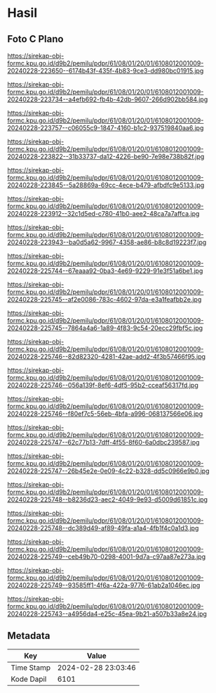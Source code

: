 # Hasil

## Foto C Plano

https://sirekap-obj-formc.kpu.go.id/d9b2/pemilu/pdpr/61/08/01/20/01/6108012001009-20240228-223650--6174b43f-435f-4b83-9ce3-dd980bc01915.jpg

https://sirekap-obj-formc.kpu.go.id/d9b2/pemilu/pdpr/61/08/01/20/01/6108012001009-20240228-223734--a4efb692-fb4b-42db-9607-266d902bb584.jpg

https://sirekap-obj-formc.kpu.go.id/d9b2/pemilu/pdpr/61/08/01/20/01/6108012001009-20240228-223757--c06055c9-1847-4160-b1c2-937519840aa6.jpg

https://sirekap-obj-formc.kpu.go.id/d9b2/pemilu/pdpr/61/08/01/20/01/6108012001009-20240228-223822--31b33737-da12-4226-be90-7e98e738b82f.jpg

https://sirekap-obj-formc.kpu.go.id/d9b2/pemilu/pdpr/61/08/01/20/01/6108012001009-20240228-223845--5a28869a-69cc-4ece-b479-afbdfc9e5133.jpg

https://sirekap-obj-formc.kpu.go.id/d9b2/pemilu/pdpr/61/08/01/20/01/6108012001009-20240228-223912--32c1d5ed-c780-41b0-aee2-48ca7a7affca.jpg

https://sirekap-obj-formc.kpu.go.id/d9b2/pemilu/pdpr/61/08/01/20/01/6108012001009-20240228-223943--ba0d5a62-9967-4358-ae86-b8c8d19223f7.jpg

https://sirekap-obj-formc.kpu.go.id/d9b2/pemilu/pdpr/61/08/01/20/01/6108012001009-20240228-225744--67eaaa92-0ba3-4e69-9229-91e3f51a6be1.jpg

https://sirekap-obj-formc.kpu.go.id/d9b2/pemilu/pdpr/61/08/01/20/01/6108012001009-20240228-225745--af2e0086-783c-4602-97da-e3a1feafbb2e.jpg

https://sirekap-obj-formc.kpu.go.id/d9b2/pemilu/pdpr/61/08/01/20/01/6108012001009-20240228-225745--7864a4a6-1a89-4f83-9c54-20ecc29fbf5c.jpg

https://sirekap-obj-formc.kpu.go.id/d9b2/pemilu/pdpr/61/08/01/20/01/6108012001009-20240228-225746--82d82320-4281-42ae-add2-4f3b57466f95.jpg

https://sirekap-obj-formc.kpu.go.id/d9b2/pemilu/pdpr/61/08/01/20/01/6108012001009-20240228-225746--056a139f-8ef6-4df5-95b2-cceaf56317fd.jpg

https://sirekap-obj-formc.kpu.go.id/d9b2/pemilu/pdpr/61/08/01/20/01/6108012001009-20240228-225746--f80ef7c5-56eb-4bfa-a996-068137566e06.jpg

https://sirekap-obj-formc.kpu.go.id/d9b2/pemilu/pdpr/61/08/01/20/01/6108012001009-20240228-225747--62c77b13-7dff-4f55-8f60-6a0dbc239587.jpg

https://sirekap-obj-formc.kpu.go.id/d9b2/pemilu/pdpr/61/08/01/20/01/6108012001009-20240228-225747--26b45e2e-0e09-4c22-b328-dd5c0966e9b0.jpg

https://sirekap-obj-formc.kpu.go.id/d9b2/pemilu/pdpr/61/08/01/20/01/6108012001009-20240228-225748--b8236d23-aec2-4049-9e93-d5009d61851c.jpg

https://sirekap-obj-formc.kpu.go.id/d9b2/pemilu/pdpr/61/08/01/20/01/6108012001009-20240228-225748--dc389d49-af89-49fa-a1a4-4fb1f4c0a1d3.jpg

https://sirekap-obj-formc.kpu.go.id/d9b2/pemilu/pdpr/61/08/01/20/01/6108012001009-20240228-225749--ceb49b70-0298-4001-9d7a-c97aa87e273a.jpg

https://sirekap-obj-formc.kpu.go.id/d9b2/pemilu/pdpr/61/08/01/20/01/6108012001009-20240228-225749--93585ff1-4f6a-422a-9776-61ab2a1046ec.jpg

https://sirekap-obj-formc.kpu.go.id/d9b2/pemilu/pdpr/61/08/01/20/01/6108012001009-20240228-225743--a4956da4-e25c-45ea-9b21-a507b33a8e24.jpg


## Metadata

| Key        | Value               |
| ---------- | ------------------- |
| Time Stamp | 2024-02-28 23:03:46 |
| Kode Dapil | 6101                |



